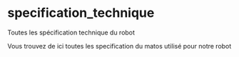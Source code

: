 # specification_technique
Toutes les spécification technique du robot  

Vous trouvez de ici toutes les specification du matos utilisé pour notre robot
